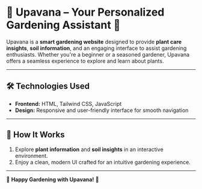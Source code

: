 # 🌿 **Upavana – Your Personalized Gardening Assistant** 🌼  

Upavana is a **smart gardening website** designed to provide **plant care insights**, **soil information**, and an engaging interface to assist gardening enthusiasts. Whether you're a beginner or a seasoned gardener, Upavana offers a seamless experience to explore and learn about plants.  

---

## 🛠️ **Technologies Used**  

- **Frontend:** HTML, Tailwind CSS, JavaScript  
- **Design:** Responsive and user-friendly interface for smooth navigation  

---

## 🚀 **How It Works**  

1. Explore **plant information** and **soil insights** in an interactive environment.  
2. Enjoy a clean, modern UI crafted for an intuitive gardening experience.  

---

🌳 **Happy Gardening with Upavana!** 🌷  

